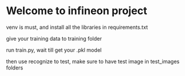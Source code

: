 # Welcome to infineon project

venv is must, and install all the libraries in requirements.txt

give your training data to training folder

run train.py, wait till get your .pkl model

then use recognize to test, make sure to have test image in test_images folders